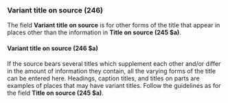 ### Variant title on source (246)

The field **Variant title on source** is for other forms of the title that appear in places other than the information in **Title on source (245 $a)**.  

#### Variant title on source (246 $a)  

If the source bears several titles which supplement each other and/or differ in the amount of information they contain,
all the varying forms of the title can be entered here. Headings, caption titles, and titles on parts are examples of
places that may have variant titles. Follow the guidelines as for the field **Title on source (245 $a)**.
